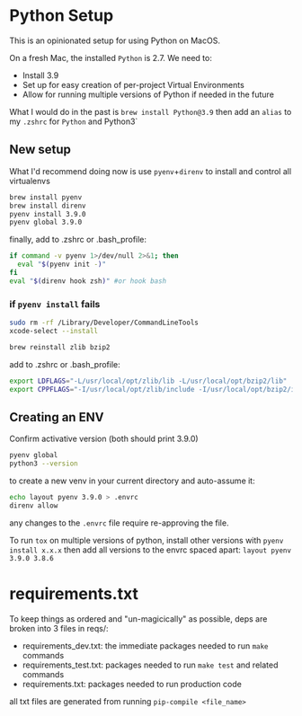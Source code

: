 # Python Setup

This is an opinionated setup for using Python on MacOS.

On a fresh Mac, the installed `Python` is 2.7. We need to:
- Install 3.9
- Set up for easy creation of per-project Virtual Environments
- Allow for running multiple versions of Python if needed in the future

What I would do in the past is `brew install Python@3.9` then add an `alias` to my `.zshrc` for `Python` and Python3`

## New setup
What I'd recommend doing now is use `pyenv`+`direnv` to install and control all virtualenvs

```bash
brew install pyenv
brew install direnv
pyenv install 3.9.0
pyenv global 3.9.0
```
finally, add to .zshrc or .bash_profile:
```bash
if command -v pyenv 1>/dev/null 2>&1; then
  eval "$(pyenv init -)"
fi
eval "$(direnv hook zsh)" #or hook bash
```


### if `pyenv install` fails

```bash
sudo rm -rf /Library/Developer/CommandLineTools
xcode-select --install

brew reinstall zlib bzip2
```
add to .zshrc or .bash_profile:
```bash
export LDFLAGS="-L/usr/local/opt/zlib/lib -L/usr/local/opt/bzip2/lib"
export CPPFLAGS="-I/usr/local/opt/zlib/include -I/usr/local/opt/bzip2/include"
```

## Creating an ENV

Confirm activative version (both should print 3.9.0)
```bash
pyenv global
python3 --version
```

to create a new venv in your current directory and auto-assume it:
```bash
echo layout pyenv 3.9.0 > .envrc
direnv allow
```

any changes to the `.envrc` file require re-approving the file.

To run `tox` on multiple versions of python, install other versions with `pyenv install x.x.x` then add all versions to the envrc spaced apart: `layout pyenv 3.9.0 3.8.6`


# requirements.txt

To keep things as ordered and "un-magicically" as possible, deps are broken into 3 files in reqs/:
- requirements_dev.txt: the immediate packages needed to run `make` commands
- requirements_test.txt: packages needed to run `make test` and related commands
- requirements.txt: packages needed to run production code

all txt files are generated from running `pip-compile <file_name>`
